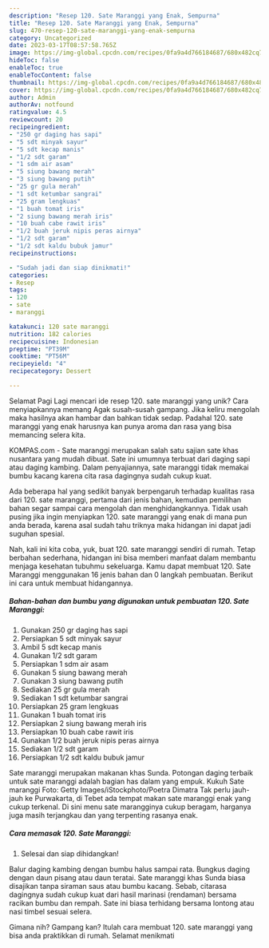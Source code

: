 ```yaml
---
description: "Resep 120. Sate Maranggi yang Enak, Sempurna"
title: "Resep 120. Sate Maranggi yang Enak, Sempurna"
slug: 470-resep-120-sate-maranggi-yang-enak-sempurna
category: Uncategorized
date: 2023-03-17T08:57:58.765Z
image: https://img-global.cpcdn.com/recipes/0fa9a4d766184687/680x482cq70/120-sate-maranggi-foto-resep-utama.jpg
hideToc: false
enableToc: true
enableTocContent: false
thumbnail: https://img-global.cpcdn.com/recipes/0fa9a4d766184687/680x482cq70/120-sate-maranggi-foto-resep-utama.jpg
cover: https://img-global.cpcdn.com/recipes/0fa9a4d766184687/680x482cq70/120-sate-maranggi-foto-resep-utama.jpg
author: Admin
authorAv: notfound
ratingvalue: 4.5
reviewcount: 20
recipeingredient:
- "250 gr daging has sapi"
- "5 sdt minyak sayur"
- "5 sdt kecap manis"
- "1/2 sdt garam"
- "1 sdm air asam"
- "5 siung bawang merah"
- "3 siung bawang putih"
- "25 gr gula merah"
- "1 sdt ketumbar sangrai"
- "25 gram lengkuas"
- "1 buah tomat iris"
- "2 siung bawang merah iris"
- "10 buah cabe rawit iris"
- "1/2 buah jeruk nipis peras airnya"
- "1/2 sdt garam"
- "1/2 sdt kaldu bubuk jamur"
recipeinstructions:

- "Sudah jadi dan siap dinikmati!"
categories:
- Resep
tags:
- 120
- sate
- maranggi

katakunci: 120 sate maranggi 
nutrition: 182 calories
recipecuisine: Indonesian
preptime: "PT39M"
cooktime: "PT56M"
recipeyield: "4"
recipecategory: Dessert

---
```



Selamat Pagi Lagi mencari ide resep 120. sate maranggi yang unik? Cara menyiapkannya memang Agak susah-susah gampang. Jika keliru mengolah maka hasilnya akan hambar dan bahkan tidak sedap. Padahal 120. sate maranggi yang enak harusnya kan punya aroma dan rasa yang bisa memancing selera kita.


KOMPAS.com - Sate maranggi merupakan salah satu sajian sate khas nusantara yang mudah dibuat. Sate ini umumnya terbuat dari daging sapi atau daging kambing. Dalam penyajiannya, sate maranggi tidak memakai bumbu kacang karena cita rasa dagingnya sudah cukup kuat.

Ada beberapa hal yang sedikit banyak berpengaruh terhadap kualitas rasa dari 120. sate maranggi, pertama dari jenis bahan, kemudian pemilihan bahan segar sampai cara mengolah dan menghidangkannya. Tidak usah pusing jika ingin menyiapkan 120. sate maranggi yang enak di mana pun anda berada, karena asal sudah tahu triknya maka hidangan ini dapat jadi suguhan spesial.


Nah, kali ini kita coba, yuk, buat 120. sate maranggi sendiri di rumah. Tetap berbahan sederhana, hidangan ini bisa memberi manfaat dalam membantu menjaga kesehatan tubuhmu sekeluarga. Kamu dapat membuat 120. Sate Maranggi menggunakan 16 jenis bahan dan 0 langkah pembuatan. Berikut ini cara untuk membuat hidangannya.

<!--inarticleads1-->

##### Bahan-bahan dan bumbu yang digunakan untuk pembuatan 120. Sate Maranggi:

1. Gunakan 250 gr daging has sapi
1. Persiapkan 5 sdt minyak sayur
1. Ambil 5 sdt kecap manis
1. Gunakan 1/2 sdt garam
1. Persiapkan 1 sdm air asam
1. Gunakan 5 siung bawang merah
1. Gunakan 3 siung bawang putih
1. Sediakan 25 gr gula merah
1. Sediakan 1 sdt ketumbar sangrai
1. Persiapkan 25 gram lengkuas
1. Gunakan 1 buah tomat iris
1. Persiapkan 2 siung bawang merah iris
1. Persiapkan 10 buah cabe rawit iris
1. Gunakan 1/2 buah jeruk nipis peras airnya
1. Sediakan 1/2 sdt garam
1. Persiapkan 1/2 sdt kaldu bubuk jamur


Sate maranggi merupakan makanan khas Sunda. Potongan daging terbaik untuk sate maranggi adalah bagian has dalam yang empuk. Kukuh Sate maranggi Foto: Getty Images/iStockphoto/Poetra Dimatra Tak perlu jauh-jauh ke Purwakarta, di Tebet ada tempat makan sate maranggi enak yang cukup terkenal. Di sini menu sate marangginya cukup beragam, harganya juga masih terjangkau dan yang terpenting rasanya enak. 

<!--inarticleads2-->

##### Cara memasak 120. Sate Maranggi:


1. Selesai dan siap dihidangkan!

Balur daging kambing dengan bumbu halus sampai rata. Bungkus daging dengan daun pisang atau daun teratai. Sate maranggi khas Sunda biasa disajikan tanpa siraman saus atau bumbu kacang. Sebab, citarasa dagingnya sudah cukup kuat dari hasil marinasi (rendaman) bersama racikan bumbu dan rempah. Sate ini biasa terhidang bersama lontong atau nasi timbel sesuai selera. 

Gimana nih? Gampang kan? Itulah cara membuat 120. sate maranggi yang bisa anda praktikkan di rumah. Selamat menikmati
